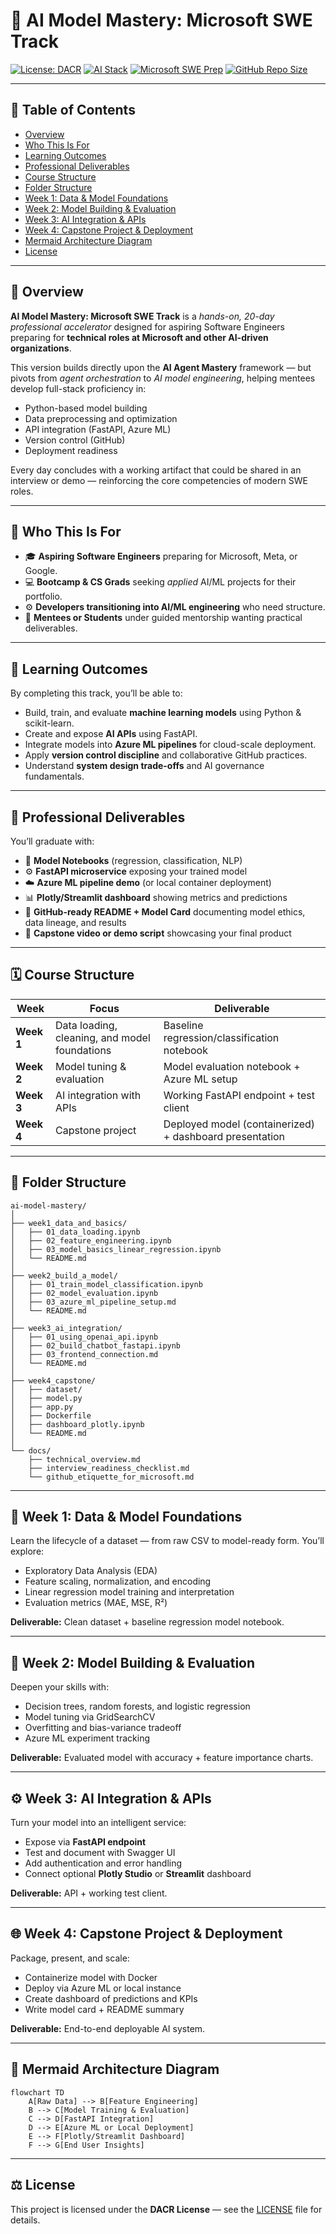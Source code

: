 # 🚀 AI Model Mastery: Microsoft SWE Track

[![License: DACR](https://img.shields.io/badge/license-DACR-black?style=for-the-badge)](LICENSE)
[![AI Stack](https://img.shields.io/badge/AI_Stack-Python_·_Scikit--Learn_·_PyTorch_·_FastAPI_·_Azure_ML-blue?style=for-the-badge)]()
[![Microsoft SWE Prep](https://img.shields.io/badge/Microsoft%20SWE%20Prep-Yes-orange?style=for-the-badge)]()
[![GitHub Repo Size](https://img.shields.io/github/repo-size/emcdo411/ai-model-mastery?style=for-the-badge&color=green)]()

---

## 📑 Table of Contents

- [Overview](#-overview)
- [Who This Is For](#-who-this-is-for)
- [Learning Outcomes](#-learning-outcomes)
- [Professional Deliverables](#-professional-deliverables)
- [Course Structure](#-course-structure)
- [Folder Structure](#-folder-structure)
- [Week 1: Data & Model Foundations](#-week-1-data--model-foundations)
- [Week 2: Model Building & Evaluation](#-week-2-model-building--evaluation)
- [Week 3: AI Integration & APIs](#-week-3-ai-integration--apis)
- [Week 4: Capstone Project & Deployment](#-week-4-capstone-project--deployment)
- [Mermaid Architecture Diagram](#-mermaid-architecture-diagram)
- [License](#-license)

---

## 🧭 Overview

**AI Model Mastery: Microsoft SWE Track** is a *hands-on, 20-day professional accelerator* designed for aspiring Software Engineers preparing for **technical roles at Microsoft and other AI-driven organizations**.

This version builds directly upon the **AI Agent Mastery** framework — but pivots from *agent orchestration* to *AI model engineering*, helping mentees develop full-stack proficiency in:

- Python-based model building  
- Data preprocessing and optimization  
- API integration (FastAPI, Azure ML)  
- Version control (GitHub)  
- Deployment readiness  

Every day concludes with a working artifact that could be shared in an interview or demo — reinforcing the core competencies of modern SWE roles.

---

## 👥 Who This Is For

- 🎓 **Aspiring Software Engineers** preparing for Microsoft, Meta, or Google.  
- 💻 **Bootcamp & CS Grads** seeking *applied* AI/ML projects for their portfolio.  
- ⚙️ **Developers transitioning into AI/ML engineering** who need structure.  
- 🧠 **Mentees or Students** under guided mentorship wanting practical deliverables.

---

## 🎯 Learning Outcomes

By completing this track, you’ll be able to:

- Build, train, and evaluate **machine learning models** using Python & scikit-learn.  
- Create and expose **AI APIs** using FastAPI.  
- Integrate models into **Azure ML pipelines** for cloud-scale deployment.  
- Apply **version control discipline** and collaborative GitHub practices.  
- Understand **system design trade-offs** and AI governance fundamentals.

---

## 📁 Professional Deliverables

You’ll graduate with:

- 🧾 **Model Notebooks** (regression, classification, NLP)  
- ⚙️ **FastAPI microservice** exposing your trained model  
- ☁️ **Azure ML pipeline demo** (or local container deployment)  
- 📊 **Plotly/Streamlit dashboard** showing metrics and predictions  
- 📑 **GitHub-ready README + Model Card** documenting model ethics, data lineage, and results  
- 🎥 **Capstone video or demo script** showcasing your final product  

---

## 🗓️ Course Structure

| Week       | Focus                                         | Deliverable                                             |
| ----------- | --------------------------------------------- | ------------------------------------------------------- |
| **Week 1** | Data loading, cleaning, and model foundations | Baseline regression/classification notebook             |
| **Week 2** | Model tuning & evaluation                     | Model evaluation notebook + Azure ML setup              |
| **Week 3** | AI integration with APIs                      | Working FastAPI endpoint + test client                  |
| **Week 4** | Capstone project                              | Deployed model (containerized) + dashboard presentation |

---

## 🧱 Folder Structure

```plaintext
ai-model-mastery/
│
├── week1_data_and_basics/
│   ├── 01_data_loading.ipynb
│   ├── 02_feature_engineering.ipynb
│   ├── 03_model_basics_linear_regression.ipynb
│   └── README.md
│
├── week2_build_a_model/
│   ├── 01_train_model_classification.ipynb
│   ├── 02_model_evaluation.ipynb
│   ├── 03_azure_ml_pipeline_setup.md
│   └── README.md
│
├── week3_ai_integration/
│   ├── 01_using_openai_api.ipynb
│   ├── 02_build_chatbot_fastapi.ipynb
│   ├── 03_frontend_connection.md
│   └── README.md
│
├── week4_capstone/
│   ├── dataset/
│   ├── model.py
│   ├── app.py
│   ├── Dockerfile
│   ├── dashboard_plotly.ipynb
│   └── README.md
│
└── docs/
    ├── technical_overview.md
    ├── interview_readiness_checklist.md
    └── github_etiquette_for_microsoft.md
````

---

## 🧩 Week 1: Data & Model Foundations

Learn the lifecycle of a dataset — from raw CSV to model-ready form.
You’ll explore:

* Exploratory Data Analysis (EDA)
* Feature scaling, normalization, and encoding
* Linear regression model training and interpretation
* Evaluation metrics (MAE, MSE, R²)

**Deliverable:** Clean dataset + baseline regression model notebook.

---

## 🔬 Week 2: Model Building & Evaluation

Deepen your skills with:

* Decision trees, random forests, and logistic regression
* Model tuning via GridSearchCV
* Overfitting and bias-variance tradeoff
* Azure ML experiment tracking

**Deliverable:** Evaluated model with accuracy + feature importance charts.

---

## ⚙️ Week 3: AI Integration & APIs

Turn your model into an intelligent service:

* Expose via **FastAPI endpoint**
* Test and document with Swagger UI
* Add authentication and error handling
* Connect optional **Plotly Studio** or **Streamlit** dashboard

**Deliverable:** API + working test client.

---

## 🌐 Week 4: Capstone Project & Deployment

Package, present, and scale:

* Containerize model with Docker
* Deploy via Azure ML or local instance
* Create dashboard of predictions and KPIs
* Write model card + README summary

**Deliverable:** End-to-end deployable AI system.

---

## 🧭 Mermaid Architecture Diagram

```mermaid
flowchart TD
    A[Raw Data] --> B[Feature Engineering]
    B --> C[Model Training & Evaluation]
    C --> D[FastAPI Integration]
    D --> E[Azure ML or Local Deployment]
    E --> F[Plotly/Streamlit Dashboard]
    F --> G[End User Insights]
```

---

## ⚖️ License

This project is licensed under the **DACR License** — see the [LICENSE](LICENSE) file for details.

```

```





